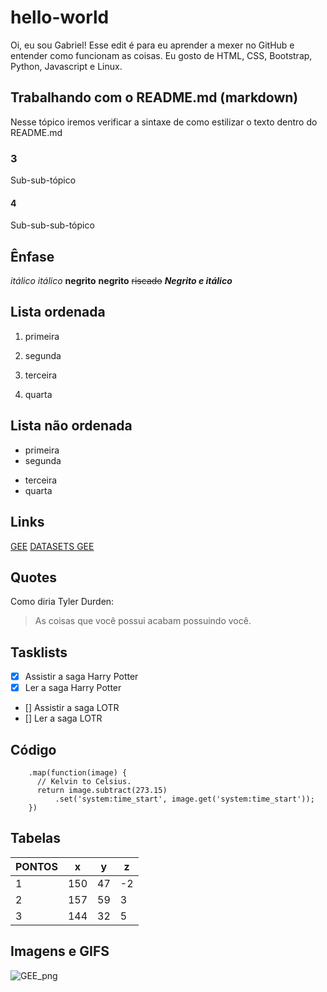 # hello-world
Oi, eu sou Gabriel!
Esse edit é para eu aprender a mexer no GitHub e entender como funcionam as coisas.
Eu gosto de HTML, CSS, Bootstrap, Python, Javascript e Linux.

## Trabalhando com o README.md (markdown)
Nesse tópico iremos verificar a sintaxe de como estilizar o texto dentro do README.md
### 3
Sub-sub-tópico
#### 4
Sub-sub-sub-tópico

## Ênfase
*itálico*
_itálico_
**negrito**
__negrito__
~~riscado~~
**_Negrito e itálico_**

## Lista ordenada
1. primeira
2. segunda

1. terceira
1. quarta

## Lista não ordenada
- primeira
- segunda
* terceira
* quarta

## Links
[GEE](https://earthengine.google.com)
[DATASETS GEE](https://developers.google.com/earth-engine/datasets/)

## Quotes
Como diria Tyler Durden:
> As coisas que você possui acabam possuindo você.

## Tasklists
- [x] Assistir a saga Harry Potter
- [x] Ler a saga Harry Potter
- [] Assistir a saga LOTR
- [] Ler a saga LOTR

## Código
```
    .map(function(image) {
      // Kelvin to Celsius.
      return image.subtract(273.15)
          .set('system:time_start', image.get('system:time_start'));
    })
```

## Tabelas
| PONTOS |  x  |  y |  z |
|--------|-----|----|----|
|    1   | 150 | 47 | -2 |
|    2   | 157 | 59 |  3 |
|    3   | 144 | 32 |  5 |

## Imagens e GIFS

![GEE_png](https://user-images.githubusercontent.com/62511590/77435424-0ea48480-6dc1-11ea-9381-8eebaa758e96.png)

